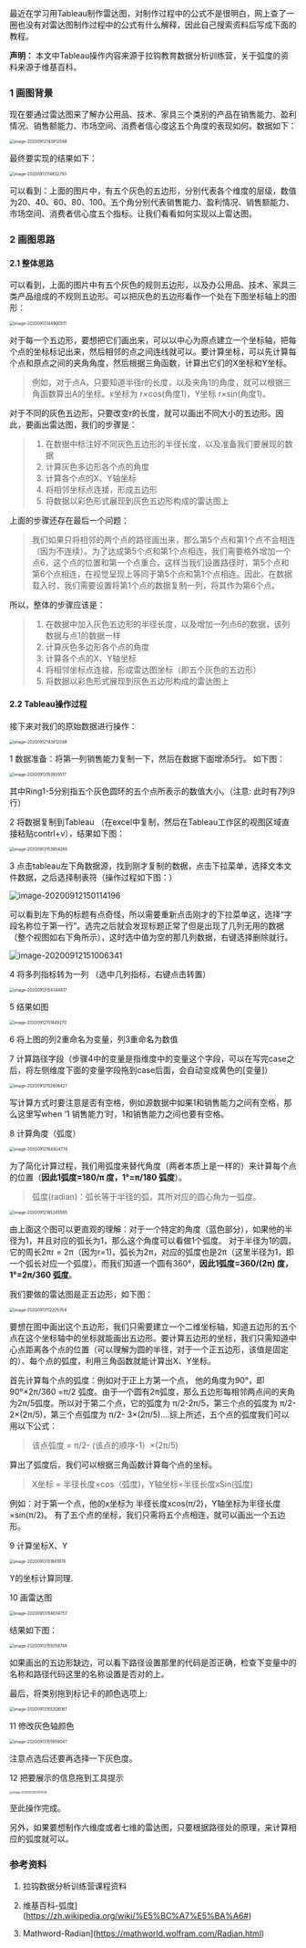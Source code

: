最近在学习用Tableau制作雷达图，对制作过程中的公式不是很明白，网上查了一圈也没有对雷达图制作过程中的公式有什么解释，因此自己搜索资料后写成下面的教程。

**声明：** 本文中Tableau操作内容来源于拉钩教育数据分析训练营，关于弧度的资料来源于维基百科。

### 1 画图背景

现在要通过雷达图来了解办公用品、技术、家具三个类别的产品在销售能力、盈利情况、销售额能力、市场空间、消费者信心度这五个角度的表现如何。数据如下：

<img src="https://blog20200906.oss-cn-hangzhou.aliyuncs.com/uPic/image-20200912143812048.png" alt="image-20200912143812048" style="zoom:50%;" />

最终要实现的结果如下：  

<img src="https://blog20200906.oss-cn-hangzhou.aliyuncs.com/uPic/image-20200913114832793.png" alt="image-20200913114832793" style="zoom:50%;" />

可以看到：上面的图片中，有五个灰色的五边形，分别代表各个维度的层级，数值为20、40、60、80、100。五个角分别代表销售能力、盈利情况、销售额能力、市场空间、消费者信心度五个指标。让我们看看如何实现以上雷达图。

### 2 画图思路 

#### 2.1 整体思路

可以看到，上面的图片中有五个灰色的规则五边形，以及办公用品、技术、家具三类产品组成的不规则五边形。可以把灰色的五边形看作一个处在下图坐标轴上的图形：  

<img src="https://blog20200906.oss-cn-hangzhou.aliyuncs.com/uPic/image-20200913144900511.png" alt="image-20200913144900511" style="zoom:50%;" />

对于每一个五边形，要想把它们画出来，可以以中心为原点建立一个坐标轴，把每个点的坐标标记出来，然后相邻的点之间连线就可以。要计算坐标，可以先计算每个点和原点之间的夹角角度，然后根据三角函数，计算出它们的X坐标和Y坐标。

> 例如，对于点A，只要知道半径r的长度，以及夹角1的角度，就可以根据三角函数算出A的坐标。x坐标为 r×cos(角度1)，Y坐标 r×sin(角度1)。

对于不同的灰色五边形，只要改变r的长度，就可以画出不同大小的五边形。因此，要画出雷达图，我们的步骤是： 

> 1. 在数据中标注好不同灰色五边形的半径长度，以及准备我们要展现的数据
> 2. 计算灰色多边形各个点的角度
> 3. 计算各个点的X、Y轴坐标
> 4. 将相邻坐标点连接，形成五边形
> 5.  将数据以彩色形式展现到灰色五边形构成的雷达图上

上面的步骤还存在最后一个问题： 

> 我们如果只将相邻的两个点的路径画出来，那么第5个点和第1个点不会相连（因为不连续）。为了达成第5个点和第1个点相连，我们需要格外增加一个点6，这个点的位置和第一个点重合。这样当我们设置路径时，第5个点和第6个点相连，在视觉呈现上等同于第5个点和第1个点相连。因此，在数据载入时，我们需要设置将第1个点的数据复制一列，将其作为第6个点。

所以，整体的步骤应该是：

> 1. 在数据中加入灰色五边形的半径长度，以及增加一列点6的数据，该列数据与点1的数据一样
> 2. 计算灰色多边形各个点的角度
> 3. 计算各个点的X、Y轴坐标
> 4. 将相邻坐标点连接，形成雷达图坐标（即五个灰色的五边形）
> 5.  将数据以彩色形式展现到灰色五边形构成的雷达图上

#### 2.2 Tableau操作过程

接下来对我们的原始数据进行操作： 

<img src="https://blog20200906.oss-cn-hangzhou.aliyuncs.com/uPic/image-20200912143812048.png" alt="image-20200912143812048" style="zoom:50%;" />

1 数据准备：将第一列销售能力复制一下，然后在数据下面增添5行。 如下图：

<img src="https://blog20200906.oss-cn-hangzhou.aliyuncs.com/uPic/image-20200913153935517.png" alt="image-20200913153935517" style="zoom:50%;" />

其中Ring1-5分别指五个灰色圆环的五个点所表示的数值大小。（注意: 此时有7列9行）  

2 将数据复制到Tableau （在excel中复制，然后在Tableau工作区的视图区域直接粘贴contrl+v），结果如下图：

<img src="https://blog20200906.oss-cn-hangzhou.aliyuncs.com/uPic/image-20200913153954265.png" alt="image-20200913153954265" style="zoom:50%;" />

3 点击tableau左下角数据源，找到刚才复制的数据，点击下拉菜单，选择文本文件数据，之后选择制表符（操作过程如下图：）

![image-20200912150114196](https://blog20200906.oss-cn-hangzhou.aliyuncs.com/uPic/image-20200912150114196.png)

可以看到左下角的标题有点奇怪，所以需要重新点击刚才的下拉菜单这，选择“字段名称位于第一行”。选完之后就会发现标题正常了但是出现了几列无用的数据（整个视图如右下角所示），这时选中值为空的那几列数据，右键选择删除就行。

![image-20200912151006341](https://blog20200906.oss-cn-hangzhou.aliyuncs.com/uPic/image-20200912151006341.png)

4 将多列指标转为一列 （选中几列指标，右键点击转置）

<img src="https://blog20200906.oss-cn-hangzhou.aliyuncs.com/uPic/image-20200913154344817.png" alt="image-20200913154344817" style="zoom:50%;" />

5 	结果如图

<img src="https://blog20200906.oss-cn-hangzhou.aliyuncs.com/uPic/image-20200912151649270.png" alt="image-20200912151649270" style="zoom:50%;" />

6 将上图的列2重命名为变量，列3重命名为数值

7 计算路径字段（步骤4中的变量是指维度中的变量这个字段，可以在写完case之后，将左侧维度下面的变量字段拖到case后面，会自动变成黄色的[变量]）

<img src="https://blog20200906.oss-cn-hangzhou.aliyuncs.com/uPic/image-20200912152606427.png" alt="image-20200912152606427" style="zoom:50%;" />

写计算方式时要注意是否有空格，例如源数据中如果1和销售能力之间有空格，那么这里写when ‘1 销售能力’时，1和销售能力之间也要有空格。

8 计算角度（弧度）

<img src="https://blog20200906.oss-cn-hangzhou.aliyuncs.com/uPic/image-20200912164404774.png" alt="image-20200912164404774" style="zoom:50%;" />

为了简化计算过程，我们用弧度来替代角度（两者本质上是一样的）来计算每个点的位置（**因此1弧度=180/π 度，1°=π/180 弧度**）。

> 弧度(radian)：弧长等于半径的弧，其所对应的圆心角为一弧度。

<img src="https://blog20200906.oss-cn-hangzhou.aliyuncs.com/uPic/image-20200912165245585.png" alt="image-20200912165245585" style="zoom:50%;" />

由上面这个图可以更直观的理解：对于一个特定的角度（蓝色部分），如果他的半径为1，并且对应的弧长为1，那么这个角度可以看做1个弧度。 对于半径为1的圆，它的周长2πr = 2π（因为r=1)，弧长为2π，对应的弧度也是2π（这里半径为1，即一个弧长对应一个弧度）。而我们知道一个圆有360°，**因此1弧度=360/(2π) 度，1°=2π/360 弧度**。

我们要做的雷达图是正五边形，如下图：  

<img src="https://blog20200906.oss-cn-hangzhou.aliyuncs.com/uPic/image-20200913112205354.png" alt="image-20200913112205354" style="zoom:50%;" />

要想在图中画出这个五边形，我们只需要建立一个二维坐标轴，知道五边形的五个点在这个坐标轴中的坐标就能画出五边形。要计算五边形的坐标，我们只需知道中心点距离各个点的位置（可以理解为圆的半径，对于一个正五边形，该值是固定的）、每个点的弧度，利用三角函数就能计算出X、Y坐标。  

首先计算每个点的弧度：例如对于正上方第一个点， 他的角度为90°，即90°×2π/360 =π/2 弧度。由于一个圆有2π弧度，那么五边形每相邻两点间的夹角为2π/5弧度。所以对于第二个点，它的弧度为 π/2-2π/5，第三个点的弧度为 π/2- 2×(2π/5)，第三个点弧度为 π/2- 3×(2π/5)....综上所述，五个点的弧度我们可以用以下公式： 

> 该点弧度 = π/2- (该点的顺序-1）×(2π/5)

算出了弧度后，我们可以根据三角函数计算每个点的坐标。

> X坐标 = 半径长度×cos（弧度)，Y轴坐标=半径长度xSin(弧度)  

例如：对于第一个点，他的x坐标为 半径长度xcos(π/2)，Y轴坐标为半径长度×sin(π/2)。 有了五个点的坐标，我们只需将五个点相连，就可以画出一个五边形。



9 计算坐标X、Y

<img src="https://blog20200906.oss-cn-hangzhou.aliyuncs.com/uPic/image-20200913151841978.png" alt="image-20200913151841978" style="zoom:50%;" />

Y的坐标计算同理.

10 画雷达图 

<img src="https://blog20200906.oss-cn-hangzhou.aliyuncs.com/uPic/image-20200913154834757.png" alt="image-20200913154834757" style="zoom:50%;" />

结果如下图： 

<img src="https://blog20200906.oss-cn-hangzhou.aliyuncs.com/uPic/image-20200913155058749.png" alt="image-20200913155058749" style="zoom:50%;" />

如果画出的五边形缺边，可以看下路径设置那里的代码是否正确，检查下变量中的名称和路径代码这里的名称设置是否对的上。  

最后，将类别拖到标记卡的颜色选项上:  

<img src="https://blog20200906.oss-cn-hangzhou.aliyuncs.com/uPic/image-20200913155308061.png" alt="image-20200913155308061" style="zoom:50%;" />

11 修改灰色轴颜色

<img src="https://blog20200906.oss-cn-hangzhou.aliyuncs.com/uPic/image-20200913155959047.png" alt="image-20200913155959047" style="zoom:50%;" />

注意点选后还要再选择一下灰色度。

12 把要展示的信息拖到工具提示 

<img src="https://blog20200906.oss-cn-hangzhou.aliyuncs.com/uPic/image-20200913160154148.png" alt="image-20200913160154148" style="zoom:33%;" />





至此操作完成。  

另外，如果要想制作六维度或者七维的雷达图，只要根据路径处的原理，来计算相应的弧度就可以。



### 参考资料 

1. 拉钩数据分析训练营课程资料

2. 维基百科-弧度](https://zh.wikipedia.org/wiki/%E5%BC%A7%E5%BA%A6#)

3. Mathword-Radian](https://mathworld.wolfram.com/Radian.html)

